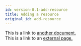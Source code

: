 ```yaml
---
id: version-0.1-add-resource
title: Adding a resource
original_id: add-resource
---
```


This is a link to [another document.](doc3.md)  
This is a link to an [external page.](http://www.example.com)
